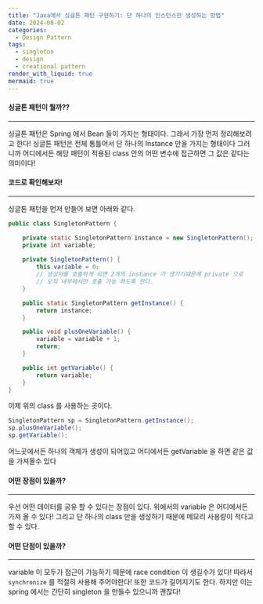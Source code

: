 ```yaml
---
title: "Java에서 싱글톤 패턴 구현하기: 단 하나의 인스턴스만 생성하는 방법"
date: 2024-08-02
categories:
  - Design Pattern
tags:
  - singleton
  - design
  - creational pattern
render_with_liquid: true
mermaid: true
---
```

#### 싱글톤 패턴이 뭘까??
---
싱글톤 패턴은 Spring 에서 Bean 들이 가지는 형태이다. 그래서 가장 먼저 정리해보려고 한다!
싱글톤 패턴은 전체 통틀어서 단 하나의 Instance 만을 가지는 형태이다
그러니까 어디에서든 해당 패턴이 적용된 class 안의 어떤 변수에 접근하면 그 값은 같다는 의미이다!

#### 코드로 확인해보자!
---
싱글톤 패턴을 먼저 만들어 보면 아래와 같다.

```java
public class SingletonPattern {

    private static SingletonPattern instance = new SingletonPattern(); // static 으로 선언한다.
    private int variable;
    
    private SingletonPattern() {
        this.variable = 0;
        // 생성자를 호출하게 되면 2개의 instance 가 생기기때문에 private 으로
        // 오직 내부에서만 호출 가능 하도록 한다.
    }

    public static SingletonPattern getInstance() {
        return instance;
    }

    public void plusOneVariable() {
        variable = variable + 1;
        return;
    }

    public int getVariable() {
        return variable;
    }
}
```

이제 위의 class 를 사용하는 곳이다.
```java
SingletonPattern sp = SingletonPattern.getInstance();
sp.plusOneVariable();
sp.getVariable();
```

어느곳에서든 하나의 객체가 생성이 되어있고 어디에서든 getVariable 을 하면 같은 값을 가져올수 있다

#### 어떤 장점이 있을까?
---
우선 어떤 데이터를 공유 할 수 있다는 장점이 있다. 위에서의 variable 은 어디에서든 가져 올 수 있다!
그리고 단 하나의 class 만을 생성하기 때문에 메모리 사용량이 적다고 할 수 있다.

#### 어떤 단점이 있을까?
---
variable 이 모두가 접근이 가능하기 때문에 race condition 이 생길수가 있다! 따라서 `synchronize` 를 적절히 사용해 주어야한다! 또한 코드가 길어지기도 한다. 하지만 이는 spring 에서는 간단히 singleton 을 만들수 있으니까 괜찮다!